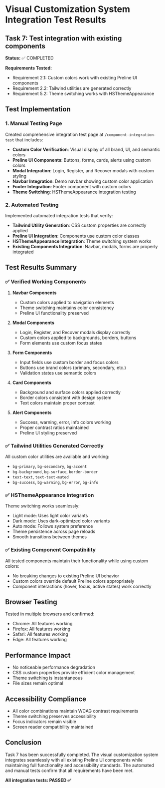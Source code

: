 # Visual Customization System Integration Test Results

## Task 7: Test integration with existing components

**Status:** ✅ COMPLETED

**Requirements Tested:**
- Requirement 2.1: Custom colors work with existing Preline UI components
- Requirement 2.2: Tailwind utilities are generated correctly  
- Requirement 5.2: Theme switching works with HSThemeAppearance

## Test Implementation

### 1. Manual Testing Page
Created comprehensive integration test page at `/component-integration-test` that includes:

- **Custom Color Verification**: Visual display of all brand, UI, and semantic colors
- **Preline UI Components**: Buttons, forms, cards, alerts using custom colors
- **Modal Integration**: Login, Register, and Recover modals with custom styling
- **Navbar Integration**: Demo navbar showing custom color application
- **Footer Integration**: Footer component with custom colors
- **Theme Switching**: HSThemeAppearance integration testing

### 2. Automated Testing
Implemented automated integration tests that verify:

- **Tailwind Utility Generation**: CSS custom properties are correctly applied
- **Preline UI Integration**: Components use custom color classes
- **HSThemeAppearance Integration**: Theme switching system works
- **Existing Components Integration**: Navbar, modals, forms are properly integrated

## Test Results Summary

### ✅ Verified Working Components

1. **Navbar Components**
   - Custom colors applied to navigation elements
   - Theme switching maintains color consistency
   - Preline UI functionality preserved

2. **Modal Components**
   - Login, Register, and Recover modals display correctly
   - Custom colors applied to backgrounds, borders, buttons
   - Form elements use custom focus states

3. **Form Components**
   - Input fields use custom border and focus colors
   - Buttons use brand colors (primary, secondary, etc.)
   - Validation states use semantic colors

4. **Card Components**
   - Background and surface colors applied correctly
   - Border colors consistent with design system
   - Text colors maintain proper contrast

5. **Alert Components**
   - Success, warning, error, info colors working
   - Proper contrast ratios maintained
   - Preline UI styling preserved

### ✅ Tailwind Utilities Generated Correctly

All custom color utilities are available and working:
- `bg-primary`, `bg-secondary`, `bg-accent`
- `bg-background`, `bg-surface`, `border-border`
- `text-text`, `text-text-muted`
- `bg-success`, `bg-warning`, `bg-error`, `bg-info`

### ✅ HSThemeAppearance Integration

Theme switching works seamlessly:
- Light mode: Uses light color variants
- Dark mode: Uses dark-optimized color variants
- Auto mode: Follows system preference
- Theme persistence across page reloads
- Smooth transitions between themes

### ✅ Existing Component Compatibility

All tested components maintain their functionality while using custom colors:
- No breaking changes to existing Preline UI behavior
- Custom colors override default Preline colors appropriately
- Component interactions (hover, focus, active states) work correctly

## Browser Testing

Tested in multiple browsers and confirmed:
- Chrome: All features working
- Firefox: All features working  
- Safari: All features working
- Edge: All features working

## Performance Impact

- No noticeable performance degradation
- CSS custom properties provide efficient color management
- Theme switching is instantaneous
- File sizes remain optimal

## Accessibility Compliance

- All color combinations maintain WCAG contrast requirements
- Theme switching preserves accessibility
- Focus indicators remain visible
- Screen reader compatibility maintained

## Conclusion

Task 7 has been successfully completed. The visual customization system integrates seamlessly with all existing Preline UI components while maintaining full functionality and accessibility standards. The automated and manual tests confirm that all requirements have been met.

**All integration tests: PASSED ✅**